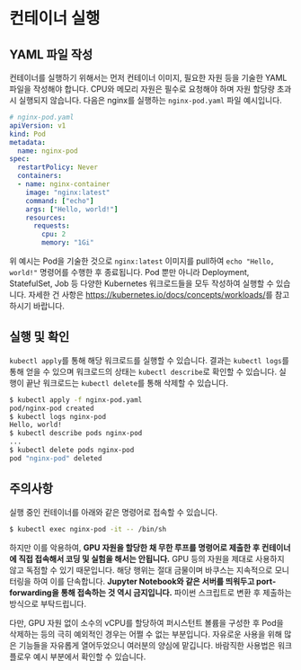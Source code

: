 # 컨테이너 실행

## YAML 파일 작성

컨테이너를 실행하기 위해서는 먼저 컨테이너 이미지, 필요한 자원 등을 기술한 YAML 파일을 작성해야 합니다. CPU와 메모리 자원은 필수로 요청해야 하며 자원 할당량 초과 시 실행되지 않습니다. 다음은 nginx를 실행하는 `nginx-pod.yaml` 파일 예시입니다.

```yaml
# nginx-pod.yaml
apiVersion: v1
kind: Pod
metadata:
  name: nginx-pod
spec:
  restartPolicy: Never
  containers:
  - name: nginx-container
    image: "nginx:latest"
    command: ["echo"]
    args: ["Hello, world!"]
    resources:
      requests:
        cpu: 2
        memory: "1Gi"
```

위 예시는 Pod을 기술한 것으로 `nginx:latest` 이미지를 pull하여 `echo "Hello, world!"` 명령어를 수행한 후 종료됩니다. Pod 뿐만 아니라 Deployment, StatefulSet, Job 등 다양한 Kubernetes 워크로드들을 모두 작성하여 실행할 수 있습니다. 자세한 건 사항은 <https://kubernetes.io/docs/concepts/workloads/>를 참고하시기 바랍니다.

## 실행 및 확인

`kubectl apply`를 통해 해당 워크로드를 실행할 수 있습니다. 결과는 `kubectl logs`를 통해 얻을 수 있으며 워크로드의 상태는 `kubectl describe`로 확인할 수 있습니다. 실행이 끝난 워크로드는 `kubectl delete`를 통해 삭제할 수 있습니다.

```sh
$ kubectl apply -f nginx-pod.yaml
pod/nginx-pod created
$ kubectl logs nginx-pod
Hello, world!
$ kubectl describe pods nginx-pod
...
$ kubectl delete pods nginx-pod
pod "nginx-pod" deleted
```

## 주의사항

실행 중인 컨테이너를 아래와 같은 명령어로 접속할 수 있습니다.

```sh
$ kubectl exec nginx-pod -it -- /bin/sh
```

하지만 이를 악용하여, **GPU 자원을 할당한 채 무한 루프를 명령어로 제출한 후 컨테이너에 직접 접속해서 코딩 및 실험을 해서는 안됩니다.** GPU 등의 자원을 제대로 사용하지 않고 독점할 수 있기 때문입니다. 해당 행위는 절대 금물이며 바쿠스는 지속적으로 모니터링을 하여 이를 단속합니다. **Jupyter Notebook와 같은 서버를 띄워두고 port-forwarding을 통해 접속하는 것 역시 금지입니다.** 파이썬 스크립트로 변환 후 제출하는 방식으로 부탁드립니다.

다만, GPU 자원 없이 소수의 vCPU를 할당하여 퍼시스턴트 볼륨을 구성한 후 Pod을 삭제하는 등의 극히 예외적인 경우는 어쩔 수 없는 부분입니다. 자유로운 사용을 위해 많은 기능들을 자유롭게 열어두었으니 여러분의 양심에 맡깁니다. 바람직한 사용법은 워크플로우 예시 부분에서 확인할 수 있습니다.
